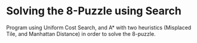 # Solving the 8-Puzzle using Search
Program using Uniform Cost Search, and A* with two heuristics (Misplaced Tile, and Manhattan Distance) in order to solve the 8-puzzle.
